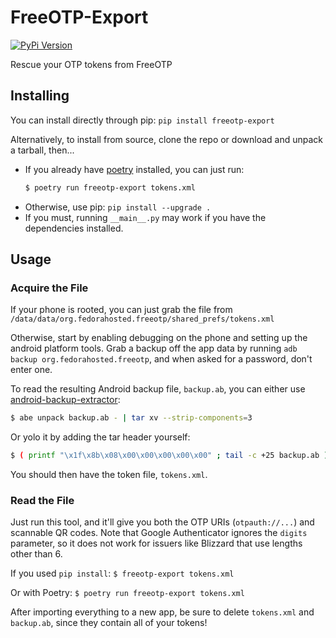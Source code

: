 # FreeOTP-Export
[![PyPi Version](https://img.shields.io/pypi/v/freeotp-export.svg)](https://pypi.org/project/freeotp-export/)

Rescue your OTP tokens from FreeOTP

## Installing
You can install directly through pip: `pip install freeotp-export`

Alternatively, to install from source, clone the repo or download and unpack a
tarball, then...

- If you already have [poetry](https://python-poetry.org/) installed, you can
  just run:
  ```sh
  $ poetry run freeotp-export tokens.xml
  ```
- Otherwise, use pip: `pip install --upgrade .`
- If you must, running `__main__.py` may work if you have the dependencies
  installed.


## Usage
### Acquire the File
If your phone is rooted, you can just grab the file from
`/data/data/org.fedorahosted.freeotp/shared_prefs/tokens.xml`

Otherwise, start by enabling debugging on the phone and setting up the android
platform tools. Grab a backup off the app data by running
`adb backup org.fedorahosted.freeotp`, and when asked for a password, don't
enter one.

To read the resulting Android backup file, `backup.ab`, you can either use
[android-backup-extractor](https://github.com/nelenkov/android-backup-extractor):
```sh
$ abe unpack backup.ab - | tar xv --strip-components=3
```

Or yolo it by adding the tar header yourself:
```sh
$ ( printf "\x1f\x8b\x08\x00\x00\x00\x00\x00" ; tail -c +25 backup.ab ) | tar zxv --strip-components=3
```

You should then have the token file, `tokens.xml`.

### Read the File
Just run this tool, and it'll give you both the OTP URIs (`otpauth://...`) and
scannable QR codes. Note that Google Authenticator ignores the `digits`
parameter, so it does not work for issuers like Blizzard that use lengths other
than 6.

If you used `pip install`: `$ freeotp-export tokens.xml`

Or with Poetry: `$ poetry run freeotp-export tokens.xml`

After importing everything to a new app, be sure to delete `tokens.xml` and
`backup.ab`, since they contain all of your tokens!
